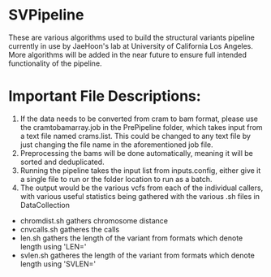 # SVPipeline

These are various algorithms used to build the structural variants pipeline currently in use by JaeHoon's lab at University of California Los Angeles. 
More algorithms will be added in the near future to ensure full intended functionality of the pipeline. 

# Important File Descriptions: 

1. If the data needs to be converted from cram to bam format, please use the cramtobamarray.job in the PrePipeline folder, which takes input from a text file named crams.list. This could be changed to any text file by just changing the file name in the aforementioned job file. 
2. Preprocessing the bams will be done automatically, meaning it will be sorted and deduplicated. 
3. Running the pipeline takes the input list from inputs.config, either give it a single file to run or the folder location to run as a batch. 
4. The output would be the various vcfs from each of the individual callers, with various useful statistics being gathered with the various .sh files in DataCollection 
  - chromdist.sh gathers chromosome distance 
  - cnvcalls.sh gatheres the calls 
  - len.sh gathers the length of the variant from formats which denote length using 'LEN='
  - svlen.sh gatheres the length of the variant from formats which denote length using 'SVLEN=' 
